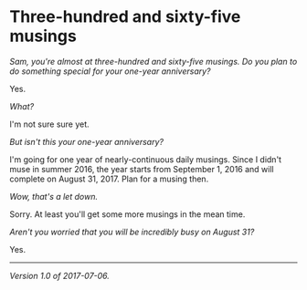 Three-hundred and sixty-five musings
====================================

_Sam, you're almost at three-hundred and sixty-five musings.  Do you
plan to do something special for your one-year anniversary?_

Yes.

_What?_

I'm not sure sure yet.

_But isn't this your one-year anniversary?_

I'm going for one year of nearly-continuous daily musings.  Since
I didn't muse in summer 2016, the year starts from September 1, 2016
and will complete on August 31, 2017.  Plan for a musing then.

_Wow, that's a let down._

Sorry.  At least you'll get some more musings in the mean time.

_Aren't you worried that you will be incredibly busy on August 31?_

Yes.


---

*Version 1.0 of 2017-07-06.*
